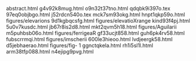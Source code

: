 abstract.html
g4v92k8mug.html
o9n32t37tno.html
qdqbk9i397o.tex
97eq0objbgo.html
j52rdcn540o.tex
mck7sm93okg.html
hnpt1qkp59o.html
figures/elevarions
9d1kgbqcsfg.html
figures/elevatioXrange
kind93f4pj.html
5u0v7kusdc.html
jb67r8is2d8.html
mkt2qvm5h18.html
figures/Aguilarii
m5puhbsb06o.html
figures/ferrigeaR
gf33ucjt858.html
guh6pk4rv58.html
fubscrrmqi.html
figures/imscherii
600le3hieoo.html
lvdjeergk58.html
d5jebhaerao.html
figures/fig- 1
ggnctqkela.html
rh1i5sl1l.html
arm38tfp088.html
n4ejipg9pvg.html